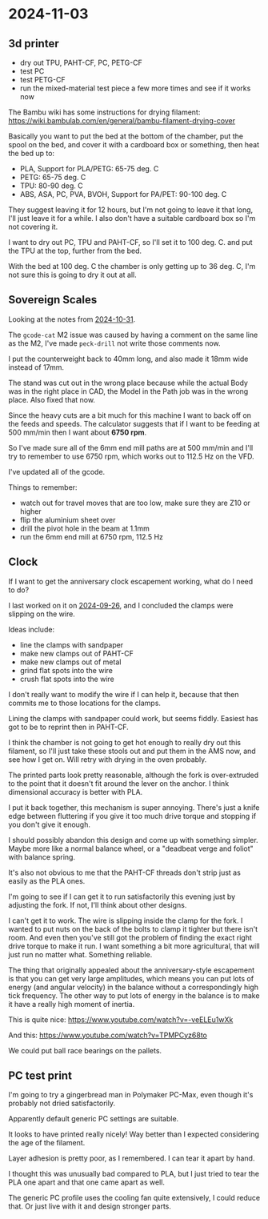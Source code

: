 # 2024-11-03

## 3d printer

 * dry out TPU, PAHT-CF, PC, PETG-CF
 * test PC
 * test PETG-CF
 * run the mixed-material test piece a few more times and see if it works now

The Bambu wiki has some instructions for drying filament: https://wiki.bambulab.com/en/general/bambu-filament-drying-cover

Basically you want to put the bed at the bottom of the chamber, put the spool on the bed,
and cover it with a cardboard box or something, then heat the bed up to:

 * PLA, Support for PLA/PETG: 65-75 deg. C
 * PETG: 65-75 deg. C
 * TPU: 80-90 deg. C
 * ABS, ASA, PC, PVA, BVOH, Support for PA/PET: 90-100 deg. C

They suggest leaving it for 12 hours, but I'm not going to leave it that long, I'll just leave it for a while. I also don't have a suitable cardboard box so I'm not covering it.

I want to dry out PC, TPU and PAHT-CF, so I'll set it to 100 deg. C. and put the TPU at the top,
further from the bed.

With the bed at 100 deg. C the chamber is only getting up to 36 deg. C, I'm not sure this
is going to dry it out at all.

## Sovereign Scales

Looking at the notes from [2024-10-31](20241031.md).

The `gcode-cat` M2 issue was caused by having a comment on the same line as the M2, I've made `peck-drill`
not write those comments now.

I put the counterweight back to 40mm long, and also made it 18mm wide instead of 17mm.

The stand was cut out in the wrong place because while the actual Body was in the right place in CAD,
the Model in the Path job was in the wrong place. Also fixed that now.

Since the heavy cuts are a bit much for this machine I want to back off on the feeds and speeds.
The calculator suggests that if I want to be feeding at 500 mm/min then I want about **6750 rpm**.

So I've made sure all of the 6mm end mill paths are at 500 mm/min and I'll try to remember to use
6750 rpm, which works out to 112.5 Hz on the VFD.

I've updated all of the gcode.

Things to remember:

 * watch out for travel moves that are too low, make sure they are Z10 or higher
 * flip the aluminium sheet over
 * drill the pivot hole in the beam at 1.1mm
 * run the 6mm end mill at 6750 rpm, 112.5 Hz

## Clock

If I want to get the anniversary clock escapement working, what do I need to do?

I last worked on it on [2024-09-26](20240926.md), and I concluded the clamps were slipping on the wire.

Ideas include:

 * line the clamps with sandpaper
 * make new clamps out of PAHT-CF
 * make new clamps out of metal
 * grind flat spots into the wire
 * crush flat spots into the wire

I don't really want to modify the wire if I can help it, because that then commits me to those locations
for the clamps.

Lining the clamps with sandpaper could work, but seems fiddly. Easiest has got to be to reprint then in PAHT-CF.

I think the chamber is not going to get hot enough to really dry out this filament,
so I'll just take these stools out and put them in the AMS now, and see how I get on. Will retry with drying
in the oven probably.

The printed parts look pretty reasonable, although the fork is over-extruded to the point that it doesn't
fit around the lever on the anchor. I think dimensional accuracy is better with PLA.

I put it back together, this mechanism is super annoying. There's just a knife edge between fluttering
if you give it too much drive torque and stopping if you don't give it enough.

I should possibly abandon this design and come up with something simpler. Maybe more like a normal balance
wheel, or a "deadbeat verge and foliot" with balance spring.

It's also not obvious to me that the PAHT-CF threads don't strip just as easily as the PLA ones.

I'm going to see if I can get it to run satisfactorily this evening just by adjusting the fork. If not,
I'll think about other designs.

I can't get it to work. The wire is slipping inside the clamp for the fork. I wanted to put nuts on the back of
the bolts to clamp it tighter but there isn't room. And even then you've still got the problem of finding
the exact right drive torque to make it run. I want something a bit more agricultural, that will just run
no matter what. Something reliable.

The thing that originally appealed about the anniversary-style escapement is that you can get very large amplitudes,
which means you can put lots of energy (and angular velocity) in the balance without a correspondingly high
tick frequency. The other way to put lots of energy in the balance is to make it have a really high moment
of inertia.

This is quite nice: https://www.youtube.com/watch?v=-veELEu1wXk

And this: https://www.youtube.com/watch?v=TPMPCyz68to

We could put ball race bearings on the pallets.

## PC test print

I'm going to try a gingerbread man in Polymaker PC-Max, even though it's probably not dried satisfactorily.

Apparently default generic PC settings are suitable.

It looks to have printed really nicely! Way better than I expected considering the age of the filament.

Layer adhesion is pretty poor, as I remembered. I can tear it apart by hand.

I thought this was unusually bad compared to PLA, but I just tried to tear the PLA one apart and that
one came apart as well.

The generic PC profile uses the cooling fan quite extensively, I could reduce that. Or just live with it
and design stronger parts.
